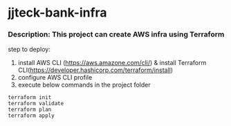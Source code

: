 # jjteck-bank-infra

### **Description:** This project can create AWS infra using Terraform

step to deploy:

1. install AWS CLI (https://aws.amazone.com/cli/) & install Terraform CLI(https://developer.hashicorp.com/terraform/install)
2. configure AWS CLI profile
3. execute below commands in the project folder

```
terraform init
terraform validate
terraform plan
terraform apply
```